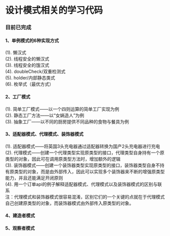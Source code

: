 # 设计模式相关的学习代码

### 目前已完成

#### 1、单例模式的6种实现方式
(1). 懒汉式<br>
(2). 线程安全的懒汉式<br>
(3). 线程安全的饿汉式<br>
(4). doubleCheck/双重检测式<br>
(5). holder/内部静态类式<br>
(6). 枚举式（最优方式）<br>

#### 2、工厂模式
(1). 简单工厂模式——以一个四则运算的简单工厂实现为例<br>
(2). 静态工厂方法——以“女娲造人”为例<br>
(3). 抽象工厂——以不同的厨房提供不同品种的食物与餐具为例<br>

#### 3、适配器模式、代理模式、装饰器模式
(1). 适配器模式——将英国3头充电器通过适配器转换为国产2头充电器进行充电<br>
(2). 代理模式——创建一个代理类型实现原类型的接口，代理类型自身持有一个原类型的对象，因此可在调用原类型方法时，增加额外的逻辑<br>
(3). 装饰器模式——创建一个装饰器类型实现原类型的接口，装饰器类型自身不持有原类型的对象，而是由外部传入，因此可以实现多个装饰器来不断的增强原类型能力，并且还能满足开闭原则<br>
(4). 用一个订单api的例子解释适配器模式、代理模式以及装饰器模式的区别与联系<br>
注：代理模式和装饰器模式很容易混淆，区别它们的一个关键的点就在于代理模式自己创建原类型的对象，而装饰器模式由外部传入原类型的对象。
#### 4、建造者模式

#### 5、观察者模式
